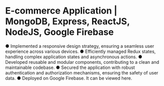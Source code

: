# E-commerce Application | MongoDB, Express, ReactJS, NodeJS, Google Firebase
●	Implemented a responsive design strategy, ensuring a seamless user experience across various devices.
●	Efficiently managed Redux states, handling complex application states and asynchronous actions.
●	Developed reusable and modular components, contributing to a clean and maintainable codebase.
●	Secured the application with robust authentication and authorization mechanisms, ensuring the safety of user data.
●	Deployed on Google Firebase. It can be viewed here.
